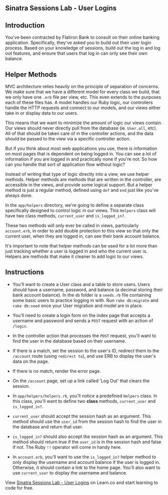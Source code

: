 ## Sinatra Sessions Lab - User Logins

## Introduction

You've been contracted by Flatiron Bank to consult on their online banking
application. Specifically, they've asked you to build out their user login
process. Based on your knowledge of sessions, build out the log in and log out
features, and ensure that users that log in can only see their own balance.

## Helper Methods

MVC architecture relies heavily on the principle of separation of concerns. We
make sure that we have a different model for every class we build, that we only
have one `.erb` file per view, etc. This even extends to the purposes each of
these files has. A model handles our Ruby logic, our controllers handle the
HTTP requests and connect to our models, and our views either take in or
display data to our users.

This means that we want to minimize the amount of logic our views contain. Our
views should never directly pull from the database (ie. `User.all`, etc). All
of that should be taken care of in the controller actions, and the data should
be passed to the view via a specific controller action.

But if you think about most web applications you use, there is information on
most pages that is dependent on being logged in. You can see a lot of
information if you are logged in and practically none if you're not. So how can
you handle that sort of application flow without logic?

Instead of writing that type of logic directly into a view, we use helper
methods. Helper methods are methods that are written in the controller, are
accessible in the views, and provide some logical support. But a helper method
is just a regular method, defined using `def` and `end` just like you've always
done.

In the `app/helpers` directory, we're going to define a separate class
specifically designed to control logic in our views. This `Helpers` class will
have two class methods, `current_user` and `is_logged_in?`.

These two methods will only ever be called in views, particularly
`account.erb`, in order to add double protection to this view so that only the
current user, when they are logged in, can see their bank account balance.

It's important to note that helper methods can be used for a lot more than just
tracking whether a user is logged in and who the current user is. Helpers are
methods that make it cleaner to add logic to our views.

## Instructions

* You'll want to create a User class and a table to store users. Users should
  have a username, password, and balance (a decimal storing their bank account
  balance). In the `db` folder is a `seeds.rb` file containing some
  basic users to practice logging in with. Run `rake db:migrate` and
  `rake db:seed` once your User migration and model are in place.

* You'll need to create a login form on the index page that accepts a username
  and password and sends a `POST` request with an action of `/login`.

* In the controller action that processes the `POST` request, you'll want to
  find the user in the database based on their username.

* If there is a match, set the session to the user's ID, redirect them to the
  `/account` route (using `redirect to`), and use ERB to display the user's
  data on the page.

* If there is no match, render the error page.

* On the `/account` page, set up a link called 'Log Out' that clears the
  session.

* In `app/helpers/helpers.rb`, you'll notice a predefined `Helpers` class. In
  this class, you'll want to define two **class** methods, `current_user` and
  `is_logged_in?`.

* `current_user` should accept the session hash as an argument. This method
  should use the `user_id` from the session hash to find the user in the
  database and return that user.

* `is_logged_in?` should also accept the session hash as an argument. This
  method should return true if the `user_id` is in the session hash and false
  if not. The Ruby `!!` operator will come in handy here.

* In `account.erb`, you'll want to use the `is_logged_in?` helper method to
  only display the username and account balance if the user is logged in.
  Otherwise, it should contain a link to the home page. You'll also want to use
  `current_user` to display the username and balance.

<p data-visibility='hidden'>View <a href='https://learn.co/lessons/sinatra-logging-in-and-out' title='Sinatra Sessions Lab - User Logins'>Sinatra Sessions Lab - User Logins</a> on Learn.co and start learning to code for free.</p>
